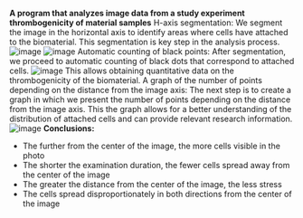 **A program that analyzes image data from a study experiment thrombogenicity of material samples**
H-axis segmentation: We segment the image in the horizontal axis to identify areas where cells have attached to the biomaterial. This segmentation is key step in the analysis process.
![image](https://github.com/Szym0nion/Student-projects/assets/110334194/8a4e85dc-b353-4ddd-acdb-149c36e06ba1) ![image](https://github.com/Szym0nion/Student-projects/assets/110334194/d66508ae-27db-4281-a23d-661314b26c37)
Automatic counting of black points: After segmentation, we proceed to automatic counting of black dots that correspond to attached cells. 
![image](https://github.com/Szym0nion/Student-projects/assets/110334194/ce971cee-f0e7-483e-86de-0f79233a5008)
This allows obtaining quantitative data on the thrombogenicity of the biomaterial. A graph of the number of points depending on the distance from the image axis: The next step is to create a graph in which we present the number of points depending on the distance from the image axis. This the graph allows for a better understanding of the distribution of attached cells and can provide relevant research information.
![image](https://github.com/Szym0nion/Student-projects/assets/110334194/5c65d514-25d7-4509-b98e-1fce68459780)
**Conclusions:**
- The further from the center of the image, the more cells visible in the photo
- The shorter the examination duration, the fewer cells spread away from the center of the image
- The greater the distance from the center of the image, the less stress
- The cells spread disproportionately in both directions from the center of the image
